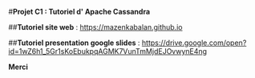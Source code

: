 #**Projet C1 : Tutoriel d' Apache Cassandra**

##**Tutoriel site web** : https://mazenkabalan.github.io

##**Tutoriel presentation google slides** : https://drive.google.com/open?id=1wZ6h1_5Gr1sKoEbukpqAGMK7VunTmMjdEJOvwynE4ng

**Merci**
